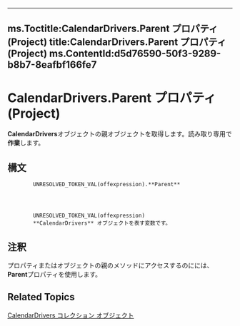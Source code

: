

---
ms.Toctitle:CalendarDrivers.Parent プロパティ (Project)
title:CalendarDrivers.Parent プロパティ (Project)
ms.ContentId:d5d76590-50f3-9289-b8b7-8eafbf166fe7
---
# CalendarDrivers.Parent プロパティ (Project)




**CalendarDrivers**オブジェクトの親オブジェクトを取得します。読み取り専用で**作業**します。

## 構文

            UNRESOLVED_TOKEN_VAL(offexpression).**Parent**




            UNRESOLVED_TOKEN_VAL(offexpression)
            **CalendarDrivers** オブジェクトを表す変数です。



## 注釈
プロパティまたはオブジェクトの親のメソッドにアクセスするのにには、 **Parent**プロパティを使用します。



## Related Topics

[CalendarDrivers コレクション オブジェクト](86fcfb21-a6d2-68a5-0cb0-d9a57f9028da.md)




